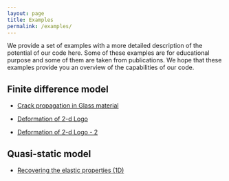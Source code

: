 ```yaml
---
layout: page
title: Examples
permalink: /examples/
---
```

We provide a set of examples with a more detailed description of the potential of our code here. Some of these examples are for educational purpose and
some of them are taken from publications. We hope that these examples provide you an overview of the capabilities of our code. 

## Finite difference model

* [Crack propagation in Glass material](/examples/fd-crack-glass-material.html)

* [Deformation of 2-d Logo](/examples/fd-logo-soft-material.html)

* [Deformation of 2-d Logo - 2](/examples/fd-logo-soft-material-2.html)

## Quasi-static model

* [Recovering the elastic properties (1D)](/examples/qs-1d-properties.html)
